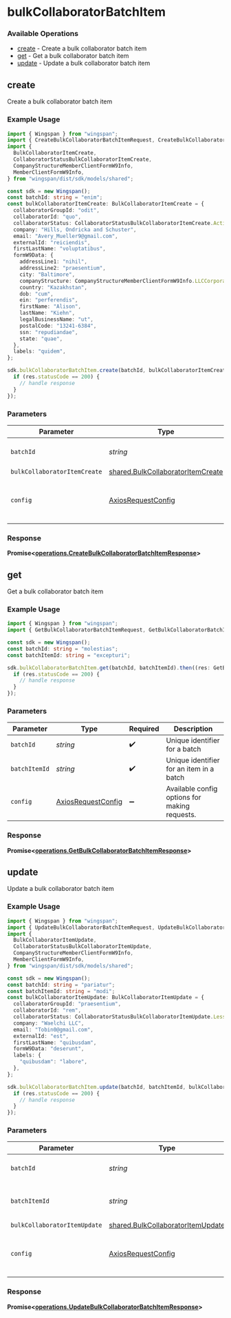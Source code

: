 # bulkCollaboratorBatchItem

### Available Operations

* [create](#create) - Create a bulk collaborator batch item
* [get](#get) - Get a bulk collaborator batch item
* [update](#update) - Update a bulk collaborator batch item

## create

Create a bulk collaborator batch item

### Example Usage

```typescript
import { Wingspan } from "wingspan";
import { CreateBulkCollaboratorBatchItemRequest, CreateBulkCollaboratorBatchItemResponse } from "wingspan/dist/sdk/models/operations";
import {
  BulkCollaboratorItemCreate,
  CollaboratorStatusBulkCollaboratorItemCreate,
  CompanyStructureMemberClientFormW9Info,
  MemberClientFormW9Info,
} from "wingspan/dist/sdk/models/shared";

const sdk = new Wingspan();
const batchId: string = "enim";
const bulkCollaboratorItemCreate: BulkCollaboratorItemCreate = {
  collaboratorGroupId: "odit",
  collaboratorId: "quo",
  collaboratorStatus: CollaboratorStatusBulkCollaboratorItemCreate.Active,
  company: "Hills, Ondricka and Schuster",
  email: "Avery_Mueller9@gmail.com",
  externalId: "reiciendis",
  firstLastName: "voluptatibus",
  formW9Data: {
    addressLine1: "nihil",
    addressLine2: "praesentium",
    city: "Baltimore",
    companyStructure: CompanyStructureMemberClientFormW9Info.LLCCorporationC,
    country: "Kazakhstan",
    dob: "cum",
    ein: "perferendis",
    firstName: "Alison",
    lastName: "Kiehn",
    legalBusinessName: "ut",
    postalCode: "13241-6384",
    ssn: "repudiandae",
    state: "quae",
  },
  labels: "quidem",
};

sdk.bulkCollaboratorBatchItem.create(batchId, bulkCollaboratorItemCreate).then((res: CreateBulkCollaboratorBatchItemResponse) => {
  if (res.statusCode == 200) {
    // handle response
  }
});
```

### Parameters

| Parameter                                                                              | Type                                                                                   | Required                                                                               | Description                                                                            |
| -------------------------------------------------------------------------------------- | -------------------------------------------------------------------------------------- | -------------------------------------------------------------------------------------- | -------------------------------------------------------------------------------------- |
| `batchId`                                                                              | *string*                                                                               | :heavy_check_mark:                                                                     | Unique identifier for a batch                                                          |
| `bulkCollaboratorItemCreate`                                                           | [shared.BulkCollaboratorItemCreate](../../models/shared/bulkcollaboratoritemcreate.md) | :heavy_minus_sign:                                                                     | N/A                                                                                    |
| `config`                                                                               | [AxiosRequestConfig](https://axios-http.com/docs/req_config)                           | :heavy_minus_sign:                                                                     | Available config options for making requests.                                          |


### Response

**Promise<[operations.CreateBulkCollaboratorBatchItemResponse](../../models/operations/createbulkcollaboratorbatchitemresponse.md)>**


## get

Get a bulk collaborator batch item

### Example Usage

```typescript
import { Wingspan } from "wingspan";
import { GetBulkCollaboratorBatchItemRequest, GetBulkCollaboratorBatchItemResponse } from "wingspan/dist/sdk/models/operations";

const sdk = new Wingspan();
const batchId: string = "molestias";
const batchItemId: string = "excepturi";

sdk.bulkCollaboratorBatchItem.get(batchId, batchItemId).then((res: GetBulkCollaboratorBatchItemResponse) => {
  if (res.statusCode == 200) {
    // handle response
  }
});
```

### Parameters

| Parameter                                                    | Type                                                         | Required                                                     | Description                                                  |
| ------------------------------------------------------------ | ------------------------------------------------------------ | ------------------------------------------------------------ | ------------------------------------------------------------ |
| `batchId`                                                    | *string*                                                     | :heavy_check_mark:                                           | Unique identifier for a batch                                |
| `batchItemId`                                                | *string*                                                     | :heavy_check_mark:                                           | Unique identifier for an item in a batch                     |
| `config`                                                     | [AxiosRequestConfig](https://axios-http.com/docs/req_config) | :heavy_minus_sign:                                           | Available config options for making requests.                |


### Response

**Promise<[operations.GetBulkCollaboratorBatchItemResponse](../../models/operations/getbulkcollaboratorbatchitemresponse.md)>**


## update

Update a bulk collaborator batch item

### Example Usage

```typescript
import { Wingspan } from "wingspan";
import { UpdateBulkCollaboratorBatchItemRequest, UpdateBulkCollaboratorBatchItemResponse } from "wingspan/dist/sdk/models/operations";
import {
  BulkCollaboratorItemUpdate,
  CollaboratorStatusBulkCollaboratorItemUpdate,
  CompanyStructureMemberClientFormW9Info,
  MemberClientFormW9Info,
} from "wingspan/dist/sdk/models/shared";

const sdk = new Wingspan();
const batchId: string = "pariatur";
const batchItemId: string = "modi";
const bulkCollaboratorItemUpdate: BulkCollaboratorItemUpdate = {
  collaboratorGroupId: "praesentium",
  collaboratorId: "rem",
  collaboratorStatus: CollaboratorStatusBulkCollaboratorItemUpdate.LessThanNilGreaterThan,
  company: "Waelchi LLC",
  email: "Tobin0@gmail.com",
  externalId: "est",
  firstLastName: "quibusdam",
  formW9Data: "deserunt",
  labels: {
    "quibusdam": "labore",
  },
};

sdk.bulkCollaboratorBatchItem.update(batchId, batchItemId, bulkCollaboratorItemUpdate).then((res: UpdateBulkCollaboratorBatchItemResponse) => {
  if (res.statusCode == 200) {
    // handle response
  }
});
```

### Parameters

| Parameter                                                                              | Type                                                                                   | Required                                                                               | Description                                                                            |
| -------------------------------------------------------------------------------------- | -------------------------------------------------------------------------------------- | -------------------------------------------------------------------------------------- | -------------------------------------------------------------------------------------- |
| `batchId`                                                                              | *string*                                                                               | :heavy_check_mark:                                                                     | Unique identifier for a batch                                                          |
| `batchItemId`                                                                          | *string*                                                                               | :heavy_check_mark:                                                                     | Unique identifier for an item in a batch                                               |
| `bulkCollaboratorItemUpdate`                                                           | [shared.BulkCollaboratorItemUpdate](../../models/shared/bulkcollaboratoritemupdate.md) | :heavy_minus_sign:                                                                     | N/A                                                                                    |
| `config`                                                                               | [AxiosRequestConfig](https://axios-http.com/docs/req_config)                           | :heavy_minus_sign:                                                                     | Available config options for making requests.                                          |


### Response

**Promise<[operations.UpdateBulkCollaboratorBatchItemResponse](../../models/operations/updatebulkcollaboratorbatchitemresponse.md)>**

